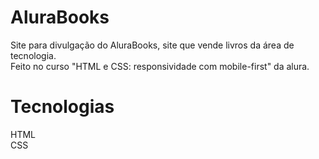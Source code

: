 # AluraBooks

Site para divulgação do AluraBooks, site que vende livros da área de tecnologia.<br>
Feito no curso "HTML e CSS: responsividade com mobile-first" da alura.<br>
# Tecnologias
HTML<br>
CSS
